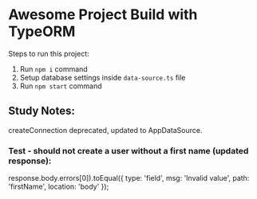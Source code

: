 # Awesome Project Build with TypeORM

Steps to run this project:

1. Run `npm i` command
2. Setup database settings inside `data-source.ts` file
3. Run `npm start` command

## Study Notes:

createConnection deprecated, updated to AppDataSource.

### Test - should not create a user without a first name (updated response):
response.body.errors[0]).toEqual({ 
    type: 'field', 
    msg: 'Invalid value', 
    path: 'firstName', 
    location: 'body' 
});